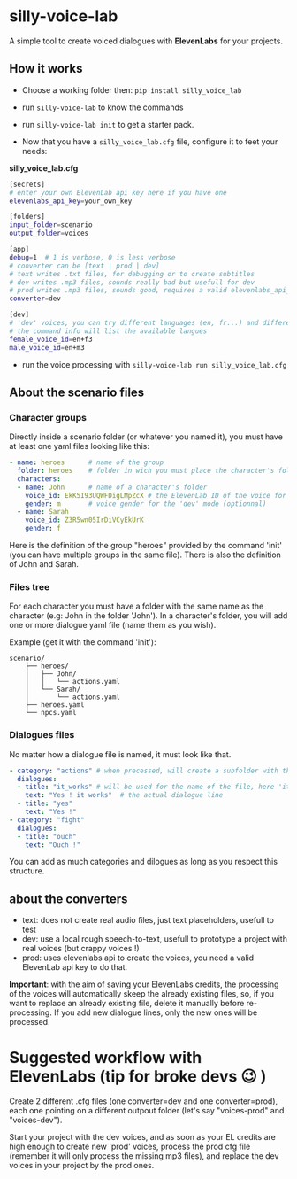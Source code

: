 # silly-voice-lab

A simple tool to create voiced dialogues with **ElevenLabs** for your projects.

## How it works

- Choose a working folder
then: `pip install silly_voice_lab`

- run `silly-voice-lab` to know the commands
- run `silly-voice-lab init` to get a starter pack.
- Now that you have a `silly_voice_lab.cfg` file, configure it to feet your needs:

**silly_voice_lab.cfg**
```sh
[secrets]
# enter your own ElevenLab api key here if you have one
elevenlabs_api_key=your_own_key

[folders]
input_folder=scenario
output_folder=voices

[app]
debug=1  # 1 is verbose, 0 is less verbose
# converter can be [text | prod | dev]
# text writes .txt files, for debugging or to create subtitles
# dev writes .mp3 files, sounds really bad but usefull for dev
# prod writes .mp3 files, sounds good, requires a valid elevenlabs_api_key, costs you some EL credits.
converter=dev

[dev]
# 'dev' voices, you can try different languages (en, fr...) and different "types" (f1, f2, m3...) find those that exists
# the command info will list the available langues
female_voice_id=en+f3
male_voice_id=en+m3

```

- run the voice processing with `silly-voice-lab run silly_voice_lab.cfg`

## About the scenario files

### Character groups

Directly inside a scenario folder (or whatever you named it), you must have at least one yaml files looking like this:

```yaml
- name: heroes      # name of the group
  folder: heroes    # folder in wich you must place the character's folders
  characters:
  - name: John      # name of a character's folder
    voice_id: EkK5I93UQWFDigLMpZcX # the ElevenLab ID of the voice for the 'prod' mode (optionnal)
    gender: m       # voice gender for the 'dev' mode (optionnal)
  - name: Sarah
    voice_id: Z3R5wn05IrDiVCyEkUrK
    gender: f
```
Here is the definition of the group "heroes" provided by the command 'init' (you can have multiple groups in the same file). There is also the definition of John and Sarah.

### Files tree

For each character you must have a folder with the same name as the character (e.g: John in the folder 'John'). In a character's folder, you will add one or more dialogue yaml file (name them as you wish).

Example (get it with the command 'init'):
```
scenario/
    ├── heroes/
    │   ├── John/
    │   │   └── actions.yaml
    │   └── Sarah/
    │       └── actions.yaml
    ├── heroes.yaml
    └── npcs.yaml
```

### Dialogues files

No matter how a dialogue file is named, it must look like that.

```yaml
- category: "actions" # when precessed, will create a subfolder with that name
  dialogues:
  - title: "it_works" # will be used for the name of the file, here 'it_works.mp3'
    text: "Yes ! it works"  # the actual dialogue line
  - title: "yes"
    text: "Yes !"
- category: "fight"
  dialogues:
  - title: "ouch"
    text: "Ouch !"
```

You can add as much categories and dilogues as long as you respect this structure.


## about the converters
- text: does not create real audio files, just text placeholders, usefull to test
- dev: use a local rough speech-to-text, usefull to prototype a project with real voices (but crappy voices !)
- prod: uses elevenlabs api to create the voices, you need a valid ElevenLab api key to do that.

**Important**: with the aim of saving your ElevenLabs credits, the processing of the voices will automatically skeep the already existing files, so, if you want to replace an already existing file, delete it manually before re-processing. If you add new dialogue lines, only the new ones will be processed.


# Suggested workflow with ElevenLabs (tip for broke devs 😉 )

Create 2 different .cfg files (one converter=dev and one converter=prod), each one pointing on a different outpout folder (let's say "voices-prod" and "voices-dev").

Start your project with the dev voices, and as soon as your EL credits are high enough to create new 'prod' voices, process the prod cfg file (remember it will only process the missing mp3 files), and replace the dev voices in your project by the prod ones.